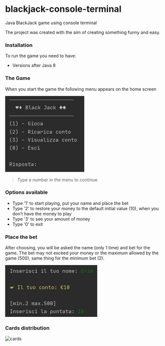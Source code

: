 # blackjack-console-terminal
Java BlackJack game using console terminal

The project was created with the aim of creating something funny and easy.

### Installation
To run the game you need to have:
* Versions after Java 8

### The Game
When you start the game the following menu appears on the home screen

![menu](./media/screenshot_menu.png)

>Type a number in the menu to continue

### Options available
  * Type '1' to start playing, put your name and place the bet
  * Type '2' to restore your money to the default initial value (10), when you don’t have the money to play
  * Type '3' to see your amount of money
  * Type '0' to exit

### Place the bet

After choosing, you will be asked the name (only 1 time) and bet for the game. 
The bet may not exceed your money or the maximum allowed by the game (500), same thing for the minimum bet (2).

![data](./media/screenshot_data.png)

### Cards distribution

![cards](./media/screenshot_cards.png)

